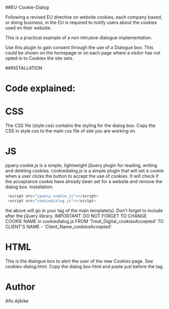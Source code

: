 ##EU-Cookie-Dialog

Following a revised EU directive on website cookies, each company based, or doing business, in the EU is required to notify users about the cookies used on their website.

This is a practical example of a non intrusive dialogue implementation.

Use this plugin to gain consent through the use of a Dialogue box. This could be shown on the homepage or on each page where a visitor has not opted in to Cookies the site sets.

##INSTALLATION

Code explained:
=================

CSS
=================
The CSS file (style.css) contains the styling for the dialog box.
Copy the CSS in style.css to the main css file of site you are working on.

JS
=================
jquery.cookie.js is a simple, lightweight jQuery plugin for reading, writing and deleting cookies.
cookiedialog.js is a simple plugin that will set a cookie when a user clicks the button to accept the use of cookies. It will check if the acceptance cookie have already been set for a website and remove the dialog box.
Installation:
```javascript
 <script src="jquery.cookie.js"></script>
 <script src="cookiedialog.js"></script>
```
the above will go in your <head> tag of the main template(s). Don’t forget to include after the jQuery library.
IMPORTANT: DO NOT FORGET TO CHANGE COOKIE NAME in cookiedialog.js FROM 'Treat_Digital_cookiesAccepted' TO CLIENT'S NAME - 'Client_Name_cookiesAccepted'.

HTML
=================
This is the dialogue box to alert the user of the new Cookies page. See cookies-dialog.html.
Copy the dialog box html and paste just before the </body> tag.

Author
=================
Afis Ajibike